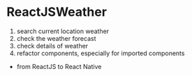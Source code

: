# ReactJSWeather

1. search current location weather
2. check the weather forecast
3. check details of weather
4. refactor components, especially for imported components

* from ReactJS to React Native
